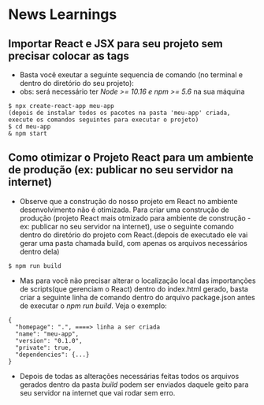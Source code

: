 # News Learnings

## Importar React e JSX para seu projeto sem precisar colocar as tags <scripts>

- Basta você exeutar a seguinte sequencia de comando (no terminal e dentro do diretório do seu projeto):
- obs: será necessário ter *Node >= 10.16 e npm >= 5.6* na sua máquina
```
$ npx create-react-app meu-app
(depois de instalar todos os pacotes na pasta 'meu-app' criada, execute os comandos seguintes para executar o projeto)
$ cd meu-app
& npm start
```

## Como otimizar o Projeto React para um ambiente de produção (ex: publicar no seu servidor na internet)

- Observe que a construção do nosso projeto em React no ambiente desenvolvimento não é otimizada. Para criar uma construção de produção (projeto React mais otmizado para ambiente de construção - ex: publicar no seu servidor na internet), use o seguinte comando dentro do diretório do projeto com React.(depois de executado ele vai gerar uma pasta chamada build, com apenas os arquivos necessários dentro dela)
```
$ npm run build
```
- Mas para você não precisar alterar o localização local das importanções de scripts(que gerenciam o React) dentro do index.html gerado, basta criar a seguinte linha de comando dentro do arquivo package.json antes de executar o *npm run build*. Veja o exemplo:
```
{ 
  "homepage": ".", ====> linha a ser criada
  "name": "meu-app",
  "version": "0.1.0",
  "private": true,
  "dependencies": {...}
}
```
- Depois de todas as alterações necessárias feitas todos os arquivos gerados dentro da pasta *build* podem ser enviados daquele geito para seu servidor na internet que vai rodar sem erro.
